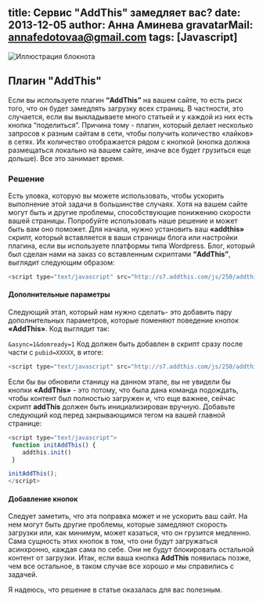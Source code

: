 title: Сервис "AddThis" замедляет вас?
date: 2013-12-05
author: Анна Аминева
gravatarMail: annafedotovaa@gmail.com
tags: [Javascript]
---

![Иллюстрация блокнота](/blog/images/addthis.jpg)

## Плагин "AddThis"
Если вы используете плагин **“AddThis”** на вашем сайте, то есть риск того, что он будет замедлять загрузку всех страниц. В частности, это случается, если вы выкладываете много статьей и у каждой из них есть кнопка “поделиться”. Причина тому - плагин, который делает несколько запросов к разным сайтам в сети, чтобы получить количество «лайков» в сетях. Их количество отображается рядом с кнопкой (кнопка должна размещаться локально на вашем сайте, иначе все будет грузиться еще дольше). Все это занимает время.

<!-- more -->

### Решение
Есть уловка, которую вы можете использовать, чтобы ускорить выполнение этой задачи в большинстве случаях. Хотя на вашем сайте могут быть и другие проблемы, способствующие понижению скорости вашей страницы. Попробуйте использовать наше решение и может быть вам оно поможет.
Для начала, нужно установить ваш **«addthis»** скрипт, который вставляется в ваши страницы блога или настройки плагина, если вы используете платформы типа Wordpress. Блог, который был сделан нами на заказ со вставленным скриптами **“AddThis”**, выглядит следующим образом:

```javascript
<script type="text/javascript" src="http://s7.addthis.com/js/250/addthis_widget.js#pubid=xa-4f3e33c72b9a4e40">
```

#### Дополнительные параметры
Следующий этап, который нам нужно сделать- это добавить пару дополнительных параметров, которые поменяют поведение кнопок **«AddThis»**. Код выглядит так:

`&async=1&domready=1`
Код должен быть добавлен в скрипт сразу после части с `pubid=XXXXX`, в итоге:

```javascript
<script type="text/javascript" src="http://s7.addthis.com/js/250/addthis_widget.js#pubid=xa-4f3e33c72b9a4e40&async=1&domready=1">
```

Если бы вы обновили станицу на данном этапе, вы не увидели бы кнопки **«AddThis»** - это потому, что была дана команда подождать, чтобы контент был полностью загружен и, что еще важнее, сейчас скрипт **addThis** должен быть инициализирован вручную. Добавьте следующий код перед закрывающимся тегом на вашей главной странице: 

```javascript
<script type="text/javascript"> 
 function initAddThis() {
    addthis.init()
 }

initAddThis();
</script>
```
#### Добавление кнопок
Следует заметить, что эта поправка может и не ускорить ваш сайт. На нем могут быть другие проблемы, которые замедляют скорость загрузки или, как минимум, может казаться, что он грузится медленно. Сама сущность этих кнопок в том, что они будут загружаться асинхронно, каждая сама по себе. Они не будут блокировать остальной контент от загрузки. Итак, если ваша кнопка **AddThis** появилась позже, чем все остальное, в таком случае все хорошо и мы справились с задачей. 

Я надеюсь, что решение в статье оказалась для вас полезным.

